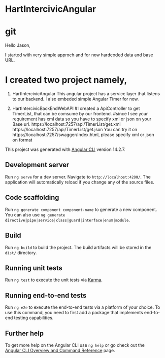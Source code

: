 # HartIntercivicAngular

# git 

Hello Jason, 

I started with very simple approch and for now hardcoded data and base URL. 

# I created two project namely, 
1. HartIntercivicAngular
  This angular project has a service layer that listens to our backend.
  I also embeded simple Angular Timer for now. 
  
2. HartIntercivicBackEndWebAPI
  #I created a ApiController to get TimerList, that can be comsume by our frontend.
  #since I see your requirement has xml data so you have to specify  xml or json on your Base url.
  https://localhost:7257/api/TimerList/get.xml
  https://localhost:7257/api/TimerList/get.json
  You can try it on https://localhost:7257/swagger/index.html, please specify xml or json on format
  

This project was generated with [Angular CLI](https://github.com/angular/angular-cli) version 14.2.7.

## Development server

Run `ng serve` for a dev server. Navigate to `http://localhost:4200/`. The application will automatically reload if you change any of the source files.

## Code scaffolding

Run `ng generate component component-name` to generate a new component. You can also use `ng generate directive|pipe|service|class|guard|interface|enum|module`.

## Build

Run `ng build` to build the project. The build artifacts will be stored in the `dist/` directory.

## Running unit tests

Run `ng test` to execute the unit tests via [Karma](https://karma-runner.github.io).

## Running end-to-end tests

Run `ng e2e` to execute the end-to-end tests via a platform of your choice. To use this command, you need to first add a package that implements end-to-end testing capabilities.

## Further help

To get more help on the Angular CLI use `ng help` or go check out the [Angular CLI Overview and Command Reference](https://angular.io/cli) page.
